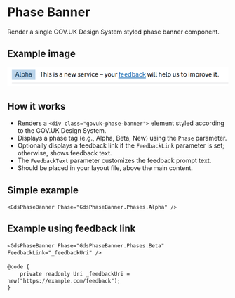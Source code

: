 # Phase Banner

Render a single GOV.UK Design System styled phase banner component.

## Example image

![Phase banner example](PhaseBanner.png)

## How it works

- Renders a ```<div class="govuk-phase-banner">``` element styled according to the GOV.UK Design System.
- Displays a phase tag (e.g., Alpha, Beta, New) using the `Phase` parameter.
- Optionally displays a feedback link if the `FeedbackLink` parameter is set; otherwise, shows feedback text.
- The `FeedbackText` parameter customizes the feedback prompt text.
- Should be placed in your layout file, above the main content.

## Simple example

```
<GdsPhaseBanner Phase="GdsPhaseBanner.Phases.Alpha" />
```

## Example using feedback link

```
<GdsPhaseBanner Phase="GdsPhaseBanner.Phases.Beta" FeedbackLink="_feedbackUri" />

@code {
    private readonly Uri _feedbackUri = new("https://example.com/feedback");
}
```